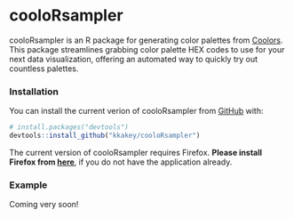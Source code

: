 # cooloRsampler
cooloRsampler is an R package for generating color palettes from [Coolors](https://coolors.co/). This package streamlines grabbing color palette HEX codes to use for your next data visualization, offering an automated way to quickly try out countless palettes.

### Installation

You can install the current verion of cooloRsampler from
[GitHub](https://github.com/kkakey/cooloRsampler) with:

``` r
# install.packages("devtools")
devtools::install_github("kkakey/cooloRsampler")
```
The current version of cooloRsampler requires Firefox. **Please install Firefox from [here](https://www.mozilla.org/en-US/firefox/new/)**, if you do not have the application already. 

### Example

Coming very soon!

